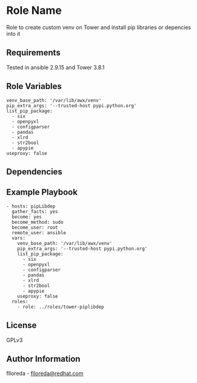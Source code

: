 Role Name
=========

Role to create custom venv on Tower and install pip libraries or depencies into it

Requirements
------------

Tested in ansible 2.9.15 and Tower 3.8.1

Role Variables
--------------
```
venv_base_path: '/var/lib/awx/venv'
pip_extra_args: '--trusted-host pypi.python.org'
list_pip_package:
  - six
  - openpyxl
  - configparser
  - pandas
  - xlrd
  - str2bool
  - apypie
useproxy: false
```
Dependencies
------------


Example Playbook
----------------
```
- hosts: pipLibdep
  gather_facts: yes
  become: yes
  become_method: sudo
  become_user: root
  remote_user: ansible
  vars:
    venv_base_path: '/var/lib/awx/venv'
    pip_extra_args: '--trusted-host pypi.python.org'
    list_pip_package:
      - six
      - openpyxl
      - configparser
      - pandas
      - xlrd
      - str2bool
      - apypie
    useproxy: false
  roles:
    - role: ../roles/tower-piplibdep
```
License
-------

GPLv3

Author Information
------------------

flloreda - flloreda@redhat.com
